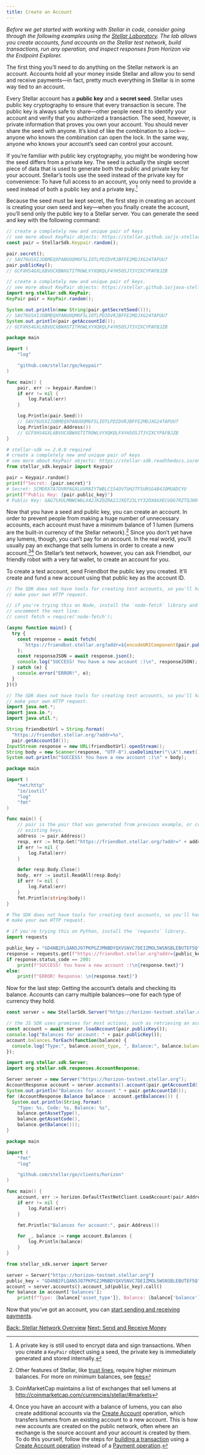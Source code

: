 ```yaml
---
title: Create an Account
---
```


_Before we get started with working with Stellar in code, consider going through the following
examples using the [Stellar Laboratory](https://www.stellar.org/laboratory/). The lab allows you
create accounts, fund accounts on the Stellar test network, build transactions, run any operation,
and inspect responses from Horizon via the Endpoint Explorer._

The first thing you’ll need to do anything on the Stellar network is an account. Accounts hold all
your money inside Stellar and allow you to send and receive payments—in fact, pretty much
everything in Stellar is in some way tied to an account.

Every Stellar account has a **public key** and a **secret seed**. Stellar uses public key
cryptography to ensure that every transaction is secure. The public key is always safe to
share—other people need it to identify your account and verify that you authorized a transaction.
The seed, however, is private information that proves you own your account. You should never share
the seed with anyone. It’s kind of like the combination to a lock—anyone who knows the combination
can open the lock. In the same way, anyone who knows your account’s seed can control your account.

If you’re familiar with public key cryptography, you might be wondering how the seed differs from a
private key. The seed is actually the single secret piece of data that is used to generate both the
public and private key for your account. Stellar’s tools use the seed instead of the private key
for convenience: To have full access to an account, you only need to provide a seed instead of both
a public key and a private key.[^1]

Because the seed must be kept secret, the first step in creating an account is creating your own
seed and key—when you finally create the account, you’ll send only the public key to a Stellar
server. You can generate the seed and key with the following command:

<code-example name="Generating Keys">

```js
// create a completely new and unique pair of keys
// see more about KeyPair objects: https://stellar.github.io/js-stellar-sdk/Keypair.html
const pair = StellarSdk.Keypair.random();

pair.secret();
// SAV76USXIJOBMEQXPANUOQM6F5LIOTLPDIDVRJBFFE2MDJXG24TAPUU7
pair.publicKey();
// GCFXHS4GXL6BVUCXBWXGTITROWLVYXQKQLF4YH5O5JT3YZXCYPAFBJZB
```

```java
// create a completely new and unique pair of keys.
// see more about KeyPair objects: https://stellar.github.io/java-stellar-sdk/org/stellar/sdk/KeyPair.html
import org.stellar.sdk.KeyPair;
KeyPair pair = KeyPair.random();

System.out.println(new String(pair.getSecretSeed()));
// SAV76USXIJOBMEQXPANUOQM6F5LIOTLPDIDVRJBFFE2MDJXG24TAPUU7
System.out.println(pair.getAccountId());
// GCFXHS4GXL6BVUCXBWXGTITROWLVYXQKQLF4YH5O5JT3YZXCYPAFBJZB
```

```go
package main

import (
	"log"

	"github.com/stellar/go/keypair"
)

func main() {
	pair, err := keypair.Random()
	if err != nil {
		log.Fatal(err)
	}

	log.Println(pair.Seed())
	// SAV76USXIJOBMEQXPANUOQM6F5LIOTLPDIDVRJBFFE2MDJXG24TAPUU7
	log.Println(pair.Address())
	// GCFXHS4GXL6BVUCXBWXGTITROWLVYXQKQLF4YH5O5JT3YZXCYPAFBJZB
}
```

```python
# stellar-sdk >= 2.0.0 required
# create a completely new and unique pair of keys
# see more about KeyPair objects: https://stellar-sdk.readthedocs.io/en/latest/api.html#keypair
from stellar_sdk.keypair import Keypair

pair = Keypair.random()
print(f"Secret: {pair.secret}")
# Secret: SCMDRX7A7OVRPAGXLUVRNIYTWBLCS54OV7UH2TF5URSG4B4JQMUADCYU
print(f"Public Key: {pair.public_key}")
# Public Key: GAG7SXULMNWCW6LX42JKZOZRA2JJXQT23LYY32OXA6XECUQG7RZTQJHO
```

</code-example>

Now that you have a seed and public key, you can create an account. In order to prevent people from
making a huge number of unnecessary accounts, each account must have a minimum balance of 1 lumen
(lumens are the built-in currency of the Stellar network).[^2] Since you don’t yet have any lumens,
though, you can’t pay for an account. In the real world, you’ll usually pay an exchange that sells
lumens in order to create a new account.[^3][^4] On Stellar’s test network, however, you can ask
Friendbot, our friendly robot with a very fat wallet, to create an account for you.

To create a test account, send Friendbot the public key you created. It’ll create and fund a new
account using that public key as the account ID.

<code-example name="Creating a test account">

```js
// The SDK does not have tools for creating test accounts, so you'll have to
// make your own HTTP request.

// if you're trying this on Node, install the `node-fetch` library and
// uncomment the next line:
// const fetch = require('node-fetch');

(async function main() {
  try {
    const response = await fetch(
      `https://friendbot.stellar.org?addr=${encodeURIComponent(pair.publicKey())}`
    );
    const responseJSON = await response.json();
    console.log("SUCCESS! You have a new account :)\n", responseJSON);
  } catch (e) {
    console.error("ERROR!", e);
  }
})()
```

```java
// The SDK does not have tools for creating test accounts, so you'll have to
// make your own HTTP request.
import java.net.*;
import java.io.*;
import java.util.*;

String friendbotUrl = String.format(
  "https://friendbot.stellar.org/?addr=%s",
  pair.getAccountId());
InputStream response = new URL(friendbotUrl).openStream();
String body = new Scanner(response, "UTF-8").useDelimiter("\\A").next();
System.out.println("SUCCESS! You have a new account :)\n" + body);
```

```go
package main

import (
	"net/http"
	"io/ioutil"
	"log"
	"fmt"
)

func main() {
	// pair is the pair that was generated from previous example, or create a pair based on
	// existing keys.
	address := pair.Address()
	resp, err := http.Get("https://friendbot.stellar.org/?addr=" + address)
	if err != nil {
		log.Fatal(err)
	}

	defer resp.Body.Close()
	body, err := ioutil.ReadAll(resp.Body)
	if err != nil {
		log.Fatal(err)
	}
	fmt.Println(string(body))
}
```

```python
# The SDK does not have tools for creating test accounts, so you'll have to
# make your own HTTP request.

# if you're trying this on Python, install the `requests` library.
import requests

public_key = "GD4NB2FLQAN5JO7PKPGZJMNBDYQXVSNVC7DEIZMOL5WSNSBLEBUTEF5Q"
response = requests.get(f"https://friendbot.stellar.org?addr={public_key}")
if response.status_code == 200:
    print(f"SUCCESS! You have a new account :)\n{response.text}")
else:
    print(f"ERROR! Response: \n{response.text}")
```

</code-example>

Now for the last step: Getting the account’s details and checking its balance. Accounts can carry
multiple balances—one for each type of currency they hold.

<code-example name="Getting account details">

```js
const server = new StellarSdk.Server("https://horizon-testnet.stellar.org");

// the JS SDK uses promises for most actions, such as retrieving an account
const account = await server.loadAccount(pair.publicKey());
console.log("Balances for account: " + pair.publicKey());
account.balances.forEach(function(balance) {
  console.log("Type:", balance.asset_type, ", Balance:", balance.balance);
});
```

```java
import org.stellar.sdk.Server;
import org.stellar.sdk.responses.AccountResponse;

Server server = new Server("https://horizon-testnet.stellar.org");
AccountResponse account = server.accounts().account(pair.getAccountId());
System.out.println("Balances for account " + pair.getAccountId());
for (AccountResponse.Balance balance : account.getBalances()) {
  System.out.println(String.format(
    "Type: %s, Code: %s, Balance: %s",
    balance.getAssetType(),
    balance.getAssetCode(),
    balance.getBalance()));
}
```

```go
package main

import (
	"fmt"
	"log"

	"github.com/stellar/go/clients/horizon"
)

func main() {
	account, err := horizon.DefaultTestNetClient.LoadAccount(pair.Address())
	if err != nil {
		log.Fatal(err)
	}

	fmt.Println("Balances for account:", pair.Address())

	for _, balance := range account.Balances {
		log.Println(balance)
	}
}
```

```python
from stellar_sdk.server import Server

server = Server("https://horizon-testnet.stellar.org")
public_key = "GD4NB2FLQAN5JO7PKPGZJMNBDYQXVSNVC7DEIZMOL5WSNSBLEBUTEF5Q"
account = server.accounts().account_id(public_key).call()
for balance in account['balances']:
    print(f"Type: {balance['asset_type']}, Balance: {balance['balance']}")
```

</code-example>

Now that you’ve got an account, you can [start sending and receiving payments](transactions.md).

<div class="sequence-navigation">
  <a class="button button--previous" href="index.md">Back: Stellar Network Overview</a>
  <a class="button button--next" href="transactions.md">Next: Send and Receive Money</a>
</div>

[^1]: A private key is still used to encrypt data and sign transactions. When you create a `KeyPair` object using a seed, the private key is immediately generated and stored internally.
[^2]: Other features of Stellar, like [trust lines](../concepts/assets.md#trustlines), require higher minimum balances. For more on minimum balances, see [fees](../concepts/fees.md#minimum-account-balance)
[^3]: CoinMarketCap maintains a list of exchanges that sell lumens at http://coinmarketcap.com/currencies/stellar/#markets
[^4]: Once you have an account with a balance of lumens, you can also create additional accounts
  via the [Create Account](../concepts/list-of-operations.md#create-account) operation, which
  transfers lumens from an existing account to a new account. This is how new accounts are
  created on the public network, often where an exchange is the source account and your account is
  created by them. To do this yourself, follow the steps for [building a
  transaction](transactions.md#building-a-transaction) using a [Create Account
  operation](../concepts/list-of-operations.md#create-account) instead of a [Payment
  operation](../concepts/list-of-operations.md#payment).
